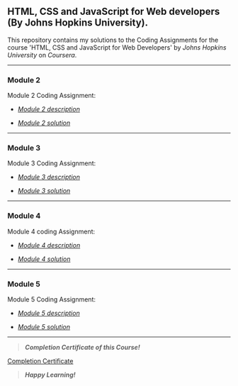 ## HTML, CSS and JavaScript for Web developers (By Johns Hopkins University).
This repository contains my solutions to the Coding Assignments for the course 'HTML, CSS and JavaScript for Web Developers' by *Johns Hopkins University* on *Coursera*.

___
### Module 2

Module 2 Coding Assignment:

- [*Module 2 description*](https://github.com/jhu-ep-coursera/fullstack-course4/blob/master/assignments/assignment2/Assignment-2.md)

- [*Module 2 solution*](https://nikhilsadawarti.github.io/Coursera-course/Module2-solution/)

___
### Module 3

Module 3 Coding Assignment:

- [*Module 3 description*](https://github.com/jhu-ep-coursera/fullstack-course4/blob/master/assignments/assignment3/Assignment-3.md)

- [*Module 3 solution*](https://nikhilsadawarti.github.io/Coursera-course/Module3-solution/)

___
### Module 4

Module 4 coding Assignment:

- [*Module 4 description*](https://github.com/jhu-ep-coursera/fullstack-course4/blob/master/assignments/assignment4/Assignment-4.md)

- [*Module 4 solution*](https://nikhilsadawarti.github.io/Coursera-course/Module4-solution/)

___
### Module 5

Module 5 Coding Assignment:

- [*Module 5 description*](https://github.com/jhu-ep-coursera/fullstack-course4/blob/master/assignments/assignment5/Assignment-5.md)

- [*Module 5 solution*](https://nikhilsadawarti.github.io/Coursera-course/Module5-solution/)

___
>_**Completion Certificate of this Course!**_

[Completion Certificate](https://github.com/nikhilsadawarti/Coursera-course/blob/gh-pages/Certificate.PNG)







>_**Happy Learning!**_



